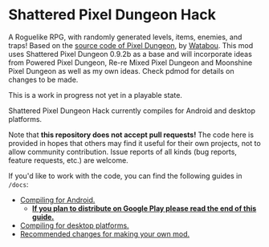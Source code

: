 # Shattered Pixel Dungeon Hack

A Roguelike RPG, with randomly generated levels, items, enemies, and traps! Based on the [source code of Pixel Dungeon](https://github.com/00-Evan/pixel-dungeon-gradle), by [Watabou](https://www.watabou.ru). This mod uses Shattered Pixel Dungeon 0.9.2b as a base and will incorporate ideas from Powered Pixel Dungeon, Re-re Mixed Pixel Dungeon and Moonshine Pixel Dungeon as well as my own ideas. Check pdmod for details on changes to be made.

This is a work in progress not yet in a playable state.

Shattered Pixel Dungeon Hack currently compiles for Android and desktop platforms.

Note that **this repository does not accept pull requests!** The code here is provided in hopes that others may find it useful for their own projects, not to allow community contribution. Issue reports of all kinds (bug reports, feature requests, etc.) are welcome.

If you'd like to work with the code, you can find the following guides in `/docs`:
- [Compiling for Android.](docs/getting-started-android.md)
    - **[If you plan to distribute on Google Play please read the end of this guide.](docs/getting-started-android.md#distributing-your-apk)**
- [Compiling for desktop platforms.](docs/getting-started-desktop.md)
- [Recommended changes for making your own mod.](docs/recommended-changes.md)
